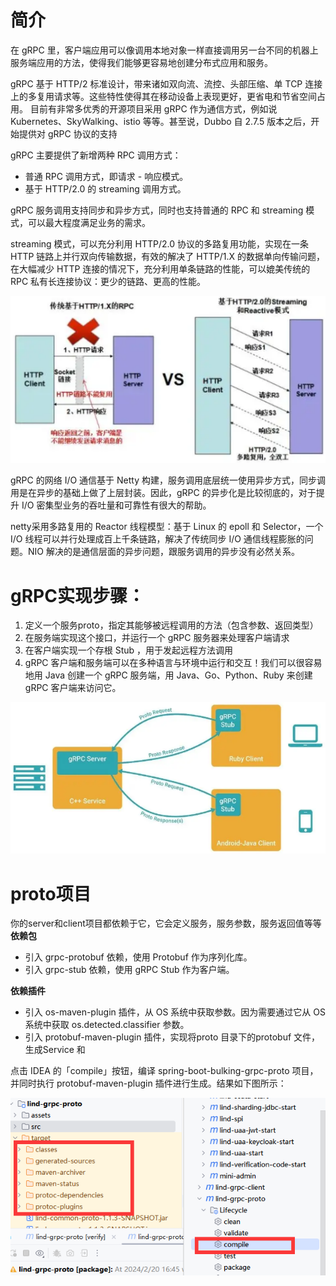 # 简介
在 gRPC 里，客户端应用可以像调用本地对象一样直接调用另一台不同的机器上服务端应用的方法，使得我们能够更容易地创建分布式应用和服务。

gRPC 基于 HTTP/2 标准设计，带来诸如双向流、流控、头部压缩、单 TCP 连接上的多复用请求等。这些特性使得其在移动设备上表现更好，更省电和节省空间占用。
目前有非常多优秀的开源项目采用 gRPC 作为通信方式，例如说 Kubernetes、SkyWalking、istio 等等。甚至说，Dubbo 自 2.7.5 版本之后，开始提供对 gRPC 协议的支持

gRPC 主要提供了新增两种 RPC 调用方式：
* 普通 RPC 调用方式，即请求 - 响应模式。
* 基于 HTTP/2.0 的 streaming 调用方式。

gRPC 服务调用支持同步和异步方式，同时也支持普通的 RPC 和 streaming 模式，可以最大程度满足业务的需求。

streaming 模式，可以充分利用 HTTP/2.0 协议的多路复用功能，实现在一条 HTTP 链路上并行双向传输数据，有效的解决了 HTTP/1.X 的数据单向传输问题，在大幅减少 HTTP 连接的情况下，充分利用单条链路的性能，可以媲美传统的 RPC 私有长连接协议：更少的链路、更高的性能。

![](./assets/readme-1708418882295.png)

gRPC 的网络 I/O 通信基于 Netty 构建，服务调用底层统一使用异步方式，同步调用是在异步的基础上做了上层封装。因此，gRPC 的异步化是比较彻底的，对于提升 I/O 密集型业务的吞吐量和可靠性有很大的帮助。

netty采用多路复用的 Reactor 线程模型：基于 Linux 的 epoll 和 Selector，一个 I/O 线程可以并行处理成百上千条链路，解决了传统同步 I/O 通信线程膨胀的问题。NIO 解决的是通信层面的异步问题，跟服务调用的异步没有必然关系。

# gRPC实现步骤：
1. 定义一个服务proto，指定其能够被远程调用的方法（包含参数、返回类型）
2. 在服务端实现这个接口，并运行一个 gRPC 服务器来处理客户端请求
3. 在客户端实现一个存根 Stub ，用于发起远程方法调用
4. gRPC 客户端和服务端可以在多种语言与环境中运行和交互！我们可以很容易地用 Java 创建一个 gRPC 服务端，用 Java、Go、Python、Ruby 来创建 gRPC 客户端来访问它。

![](./assets/readme-1708418957763.png)

# proto项目
你的server和client项目都依赖于它，它会定义服务，服务参数，服务返回值等等
**依赖包**
* 引入 grpc-protobuf 依赖，使用 Protobuf 作为序列化库。
* 引入 grpc-stub 依赖，使用 gRPC Stub 作为客户端。

**依赖插件**
* 引入 os-maven-plugin 插件，从 OS 系统中获取参数。因为需要通过它从 OS 系统中获取 os.detected.classifier 参数。
* 引入 protobuf-maven-plugin 插件，实现将proto 目录下的protobuf 文件，生成Service 和 

点击 IDEA 的「compile」按钮，编译 spring-boot-bulking-grpc-proto 项目，并同时执行 protobuf-maven-plugin 插件进行生成。结果如下图所示：

![](./assets/readme-1708419237875.png)
